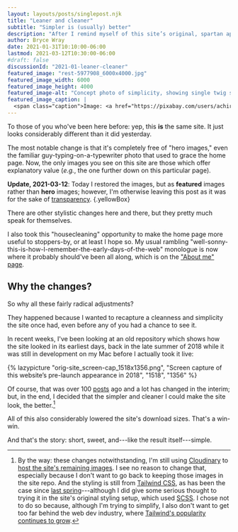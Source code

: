 ```yaml
---
layout: layouts/posts/singlepost.njk
title: "Leaner and cleaner"
subtitle: "Simpler is (usually) better"
description: "After I remind myself of this site’s original, spartan appearance, changes result."
author: Bryce Wray
date: 2021-01-31T10:10:00-06:00
lastmod: 2021-03-12T10:30:00-06:00
#draft: false
discussionId: "2021-01-leaner-cleaner"
featured_image: "rest-5977908_6000x4000.jpg"
featured_image_width: 6000
featured_image_height: 4000
featured_image-alt: "Concept photo of simplicity, showing single twig sticking out of still water"
featured_image_caption: |
  <span class="caption">Image: <a href="https://pixabay.com/users/achir-1634088/?utm_source=link-attribution&amp;utm_medium=referral&amp;utm_campaign=image&amp;utm_content=5977908">Achim Ruhnau</a>; <a href="https://pixabay.com/?utm_source=link-attribution&amp;utm_medium=referral&amp;utm_campaign=image&amp;utm_content=5977908">Pixabay</a></span>
---
```


To those of you who've been here before: yep, this **is** the same site. It just looks considerably different than it did yesterday.

The most notable change is that it's completely free of "hero images," even the familiar guy-typing-on-a-typewriter photo that used to grace the home page. Now, the only images you see on this site are those which offer explanatory value (*e.g.*, the one further down on this particular page).

**Update, 2021-03-12**: Today I restored the images, but as **featured** images rather than **hero** images; however, I'm otherwise leaving this post as it was for the sake of [transparency](/posts/2019/10/otoh).
{.yellowBox}

There are other stylistic changes here and there, but they pretty much speak for themselves.

I also took this "housecleaning" opportunity to make the home page more useful to stoppers-by, or at least I hope so. My usual rambling "well-sonny-this-is-how-I-remember-the-early-days-of-the-web" monologue is now where it probably should've been all along, which is on the ["About me" page](/about).

## Why the changes?

So why all these fairly radical adjustments?

They happened because I wanted to recapture a cleanness and simplicity the site once had, even before any of you had a chance to see it.

In recent weeks, I've been looking at an old repository which shows how the site looked in its earliest days, back in the late summer of 2018 while it was still in development on my Mac before I actually took it live:

{% lazypicture "orig-site_screen-cap_1518x1356.png", "Screen capture of this website’s pre-launch appearance in 2018", "1518", "1356" %}

Of course, that was over 100 [posts](/posts) ago and a lot has changed in the interim; but, in the end, I decided that the simpler and cleaner I could make the site look, the better.[^BTW]

[^BTW]: By the way: these changes notwithstanding, I'm still using [Cloudinary](https://cloudinary.com) to [host the site's remaining images](/posts/2020/07/transformed). I see no reason to change that, especially because I don't want to go back to keeping those images in the site repo. And the styling is still from [Tailwind CSS](https://tailwindcss.com), as has been the case since [last spring](/posts/2020/05/going-solo-eleventy)---although I did give some serious thought to trying it in the site's original styling setup, which used [SCSS](https://sass-lang.com). I chose not to do so because, although I'm trying to simplify, I also don't want to get too far behind the web dev industry, where [Tailwind's popularity continues to grow](https://2020.stateofcss.com/en-US/technologies/css-frameworks/).

All of this also considerably lowered the site's download sizes. That's a win-win.

And that's the story: short, sweet, and---like the result itself---simple.